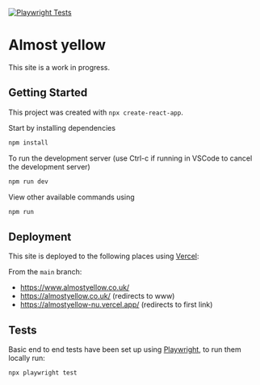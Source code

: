 [![Playwright Tests](https://github.com/cjrace/almostyellow/actions/workflows/playwright.yml/badge.svg)](https://github.com/cjrace/almostyellow/actions/workflows/playwright.yml)

# Almost yellow

This site is a work in progress.

## Getting Started

This project was created with `npx create-react-app`.

Start by installing dependencies

```bash
npm install
```

To run the development server (use Ctrl-c if running in VSCode to cancel the development server)

```bash
npm run dev
```

View other available commands using

```bash
npm run
```

## Deployment

This site is deployed to the following places using [Vercel](https://vercel.com/):

From the `main` branch:
* https://www.almostyellow.co.uk/
* https://almostyellow.co.uk/ (redirects to www)
* https://almostyellow-nu.vercel.app/ (redirects to first link)


## Tests

Basic end to end tests have been set up using [Playwright](https://playwright.dev/), to run them locally run:

```bash
npx playwright test
```